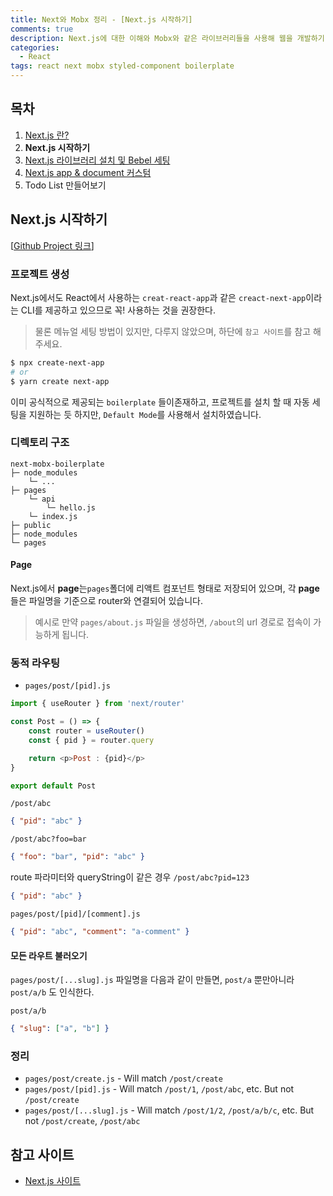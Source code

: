 ```yaml
---
title: Next와 Mobx 정리 - [Next.js 시작하기]
comments: true
description: Next.js에 대한 이해와 Mobx와 같은 라이브러리들을 사용해 웹을 개발하기 위한 기본 세팅 작업을 boilerplate로 만들어보는 과정에 대한 내용을 정리했습니다.
categories:
  - React
tags: react next mobx styled-component boilerplate
---
```



## 목차

1. [Next.js 란?](http://jangwon.io/react/2020/07/01/next-mobx-boiler/)
2. **Next.js 시작하기**
3. [Next.js 라이브러리 설치 및 Bebel 세팅](http://jangwon.io/react/2020/07/10/next-mobx-boiler/)
4. [Next.js app & document 커스텀](http://jangwon.io/react/2020/07/15/next-mobx-boiler/)
5. Todo List 만들어보기


## Next.js 시작하기

[[Github Project 링크](https://github.com/wkddnjset/next-mobx-boilerplate)]


### 프로젝트 생성

Next.js에서도 React에서 사용하는 `creat-react-app`과 같은 `creact-next-app`이라는 CLI를 제공하고 있으므로 꼭! 사용하는 것을 권장한다.

> 물론 메뉴얼 세팅 방법이 있지만, 다루지 않았으며, 하단에 `참고 사이트`를 참고 해주세요.

```bash
$ npx create-next-app
# or
$ yarn create next-app
```

이미 공식적으로 제공되는 `boilerplate` 들이존재하고, 프로젝트를 설치 할 때 자동 세팅을 지원하는 듯 하지만, `Default Mode`를 사용해서 설치하였습니다.

### 디렉토리 구조

```
next-mobx-boilerplate
├─ node_modules
    └─ ...
├─ pages
    └─ api
        └─ hello.js
    └─ index.js
├─ public
├─ node_modules
└─ pages
```

#### Page

Next.js에서 **page**는`pages`폴더에 리액트 컴포넌트 형태로 저장되어 있으며, 각 **page**들은 파일명을 기준으로 router와 연결되어 있습니다. 

> 예시로 만약 `pages/about.js` 파일을 생성하면, `/about`의 url 경로로 접속이 가능하게 됩니다. 

### 동적 라우팅

- `pages/post/[pid].js`

```javascript
import { useRouter } from 'next/router'

const Post = () => {
    const router = useRouter()
    const { pid } = router.query

    return <p>Post : {pid}</p>
}

export default Post
```

`/post/abc`

```json
{ "pid": "abc" }
```

`/post/abc?foo=bar`

```json
{ "foo": "bar", "pid": "abc" }
```

route 파라미터와 queryString이 같은 경우
`/post/abc?pid=123`

```json
{ "pid": "abc" }
```

`pages/post/[pid]/[comment].js`

```json
{ "pid": "abc", "comment": "a-comment" }
```

#### 모든 라우트 불러오기


`pages/post/[...slug].js` 파일명을 다음과 같이 만들면, `post/a` 뿐만아니라 `post/a/b` 도 인식한다.

`post/a/b`
```json
{ "slug": ["a", "b"] }
```

### 정리

- `pages/post/create.js` - Will match `/post/create`
- `pages/post/[pid].js` - Will match `/post/1`, `/post/abc`, etc. But not `/post/create`
- `pages/post/[...slug].js` - Will match `/post/1/2`, `/post/a/b/c`, etc. But not `/post/create`, `/post/abc`

## 참고 사이트

- [Next.js 사이트](https://nextjs.org/docs/getting-started)